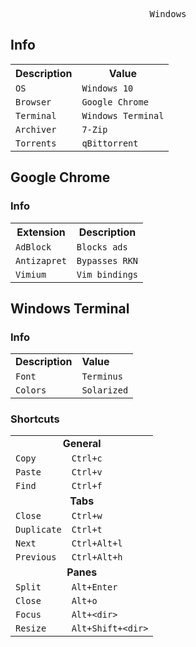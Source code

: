 

<pre align="center">Windows</pre>

## Info

<table>
  <tr>
    <th>Description</th>
    <th>Value</th>
  </tr>
  <tr>
    <td><code>OS</code></td>
    <td><code>Windows 10</code></td>
  </tr>
  <tr>
    <td><code>Browser</code></td>
    <td><code>Google Chrome</code></td>
  </tr>
  <tr>
    <td><code>Terminal</code></td>
    <td><code>Windows Terminal</code></td>
  </tr>
  <tr>
    <td><code>Archiver</code></td>
    <td><code>7-Zip</code></td>
  </tr>
  <tr>
    <td><code>Torrents</code></td>
    <td><code>qBittorrent</code></td>
  </tr>
</table>

## Google Chrome
### Info

<table>
  <tr>
    <th>Extension</th>
    <th>Description</th>
  </tr>
  <tr>
    <td><code>AdBlock</code></td>
    <td><code>Blocks ads</code></td>
  </tr>
  <tr>
    <td><code>Antizapret</code></td>
    <td><code>Bypasses RKN</code></td>
  </tr>
  <tr>
    <td><code>Vimium</code></td>
    <td><code>Vim bindings</code></td>
  </tr>
</table>

## Windows Terminal
### Info

<table>
  <tr>
    <td><b>Description</b></td>
    <td><b>Value</b></td>
  </tr>
  <tr>
    <td><code>Font</code></td>
    <td><code>Terminus</code></td>
  </tr>
  <tr>
    <td><code>Colors</code></td>
    <td><code>Solarized</code></td>
  </tr>
</table>

### Shortcuts

<table>
  <tr>
    <td align=center colspan="2"><b>General</b></td>
  </tr>
  <tr>
    <td><code>Copy</code></td>
    <td><code>Ctrl+c</code></td>
  </tr>
  <tr>
    <td><code>Paste</code></td>
    <td><code>Ctrl+v</code></td>
  </tr>
  <tr>
    <td><code>Find</code></td>
    <td><code>Ctrl+f</code></td>
  </tr>
  <tr>
    <td align=center colspan="2"><b>Tabs</b></td>
  </tr>
  <tr>
    <td><code>Close</code></td>
    <td><code>Ctrl+w</code></td>
  </tr>
  <tr>
    <td><code>Duplicate</code></td>
    <td><code>Ctrl+t</code></td>
  </tr>
  <tr>
    <td><code>Next</code></td>
    <td><code>Ctrl+Alt+l</code></td>
  </tr>
  <tr>
    <td><code>Previous</code></td>
    <td><code>Ctrl+Alt+h</code></td>
  </tr>
  <tr></tr>
  <tr>
    <td align=center colspan="2"><b>Panes</b></td>
  </tr>
  <tr>
    <td><code>Split</code></td>
    <td><code>Alt+Enter</code></td>
  </tr>
  <tr>
    <td><code>Close</code></td>
    <td><code>Alt+o</code></td>
  </tr>
  <tr>
    <td><code>Focus</code></td>
    <td><code>Alt+&lt;dir&gt;</code></td>
  </tr>
  <tr>
    <td><code>Resize</code></td>
    <td><code>Alt+Shift+&lt;dir&gt;</code></td>
  </tr>
</table>
